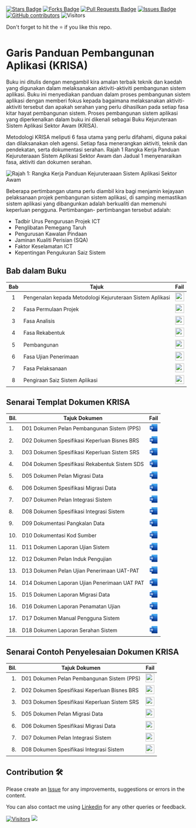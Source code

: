 <a href="https://github.com/drshahizan/software-engineering/stargazers"><img src="https://img.shields.io/github/stars/drshahizan/software-engineering" alt="Stars Badge"/></a>
<a href="https://github.com/drshahizan/software-engineering/network/members"><img src="https://img.shields.io/github/forks/drshahizan/software-engineering" alt="Forks Badge"/></a>
<a href="https://github.com/drshahizan/software-engineering/pulls"><img src="https://img.shields.io/github/issues-pr/drshahizan/software-engineering" alt="Pull Requests Badge"/></a>
<a href="https://github.com/drshahizan/software-engineering"><img src="https://img.shields.io/github/issues/drshahizan/software-engineering" alt="Issues Badge"/></a>
<a href="https://github.com/drshahizan/software-engineering/graphs/contributors"><img alt="GitHub contributors" src="https://img.shields.io/github/contributors/drshahizan/software-engineering?color=2b9348"></a>
![Visitors](https://api.visitorbadge.io/api/visitors?path=https%3A%2F%2Fgithub.com%2Fdrshahizan%2Fsoftware-engineering&labelColor=%23d9e3f0&countColor=%23697689&style=flat)


Don't forget to hit the :star: if you like this repo.

# Garis Panduan Pembangunan Aplikasi (KRISA)
Buku ini ditulis dengan mengambil kira amalan terbaik teknik dan kaedah yang digunakan dalam melaksanakan aktiviti-aktiviti pembangunan sistem aplikasi. Buku ini menyediakan panduan dalam proses pembangunan sistem aplikasi dengan memberi fokus kepada bagaimana melaksanakan aktiviti-aktiviti tersebut dan apakah serahan yang perlu dihasilkan pada setiap fasa kitar hayat pembangunan sistem. Proses pembangunan sistem aplikasi yang diperkenalkan dalam buku ini dikenali sebagai Buku Kejuruteraan Sistem Aplikasi Sektor Awam (KRISA).

Metodologi KRISA meliputi 6 fasa utama yang perlu difahami, diguna pakai dan dilaksanakan oleh agensi. Setiap fasa menerangkan aktiviti, teknik dan pendekatan, serta dokumentasi serahan. Rajah 1 Rangka Kerja Panduan Kejuruteraaan Sistem Aplikasi Sektor Awam dan Jadual 1 menyenaraikan fasa, aktiviti dan dokumen serahan.

![Rajah 1: Rangka Kerja Panduan Kejuruteraaan Sistem Aplikasi Sektor Awam](krisa/rajah.png)

Beberapa pertimbangan utama perlu diambil kira bagi menjamin kejayaan pelaksanaan projek pembangunan sistem aplikasi, di samping memastikan sistem aplikasi yang dibangunkan adalah berkualiti dan memenuhi keperluan pengguna. Pertimbangan- pertimbangan tersebut adalah:

- Tadbir Urus Pengurusan Projek ICT
- Penglibatan Pemegang Taruh
- Pengurusan Kawalan Pindaan
- Jaminan Kualiti Perisian (SQA)
- Faktor Keselamatan ICT
- Kepentingan Pengukuran Saiz Sistem

## Bab dalam Buku
| Bab | Tajuk | Fail |
|:----:|----------------------------|:------:|
| 1 | Pengenalan kepada Metodologi Kejuruteraan Sistem Aplikasi |<a href="krisa/bab1.pdf"><img src="../images/pdf.svg" width="24px" height="24px" ></a>|
| 2 | Fasa Permulaan Projek |<a href="krisa/bab2.pdf"><img src="../images/pdf.svg" width="24px" height="24px" ></a>|
| 3 | Fasa Analisis |<a href="krisa/bab3.pdf"><img src="../images/pdf.svg" width="24px" height="24px" ></a>|
| 4 | Fasa Rekabentuk |<a href="krisa/bab4.pdf"><img src="../images/pdf.svg" width="24px" height="24px" ></a>|
| 5 | Pembangunan |<a href="krisa/bab5.pdf"><img src="../images/pdf.svg" width="24px" height="24px" ></a>|
| 6 | Fasa Ujian Penerimaan |<a href="krisa/bab6.pdf"><img src="../images/pdf.svg" width="24px" height="24px" ></a>|
| 7 | Fasa Pelaksanaan |<a href="krisa/bab7.pdf"><img src="../images/pdf.svg" width="24px" height="24px" ></a>|
| 8 | Pengiraan Saiz Sistem Aplikasi |<a href="krisa/bab8.pdf"><img src="../images/pdf.svg" width="24px" height="24px" ></a>|

## Senarai Templat Dokumen KRISA

| Bil. | Tajuk Dokumen | Fail |
|------|------------------------------|:-------------------------:|
| 1.   | D01 Dokumen Pelan Pembangunan Sistem (PPS) | <a href="krisa/D01.docx"><img src="../images/word.svg" width="24px" height="24px" ></a>|
| 2.   | D02 Dokumen Spesifikasi Keperluan Bisnes BRS | <a href="krisa/D02.docx"><img src="../images/word.svg" width="24px" height="24px" ></a>|
| 3.   | D03 Dokumen Spesifikasi Keperluan Sistem SRS | <a href="krisa/D03.docx"><img src="../images/word.svg" width="24px" height="24px" ></a> |
| 4.   | D04 Dokumen Spesifikasi Rekabentuk Sistem SDS | <a href="krisa/D04.docx"><img src="../images/word.svg" width="24px" height="24px" ></a> |
| 5.   | D05 Dokumen Pelan Migrasi Data | <a href="krisa/D05.docx"><img src="../images/word.svg" width="24px" height="24px" ></a>|
| 6.   | D06 Dokumen Spesifikasi Migrasi Data | <a href="krisa/D06.docx"><img src="../images/word.svg" width="24px" height="24px" ></a> |
| 7.   | D07 Dokumen Pelan Integrasi Sistem | <a href="krisa/D07.docx"><img src="../images/word.svg" width="24px" height="24px" ></a> |
| 8.   | D08 Dokumen Spesifikasi Integrasi Sistem | <a href="krisa/D08.docx"><img src="../images/word.svg" width="24px" height="24px" ></a>|
| 9.   | D09 Dokumentasi Pangkalan Data | <a href="krisa/D09.docx"><img src="../images/word.svg" width="24px" height="24px" ></a> |
| 10.  | D10 Dokumentasi Kod Sumber | <a href="krisa/D10.docx"><img src="../images/word.svg" width="24px" height="24px" ></a> |
| 11.  | D11 Dokumen Laporan Ujian Sistem | <a href="krisa/D11.docx"><img src="../images/word.svg" width="24px" height="24px" ></a> |
| 12.  | D12 Dokumen Pelan Induk Pengujian | <a href="krisa/D12.docx"><img src="../images/word.svg" width="24px" height="24px" ></a> |
| 13.  | D13 Dokumen Pelan Ujian Penerimaan UAT-PAT | <a href="krisa/D13.docx"><img src="../images/word.svg" width="24px" height="24px" ></a>|
| 14.  | D14 Dokumen Laporan Ujian Penerimaan UAT PAT  | <a href="krisa/D14.docx"><img src="../images/word.svg" width="24px" height="24px" ></a> |
| 15.  | D15 Dokumen Laporan Migrasi Data | <a href="krisa/D15.docx"><img src="../images/word.svg" width="24px" height="24px" ></a> |
| 16.  | D16 Dokumen Laporan Penamatan Ujian | <a href="krisa/D16.docx"><img src="../images/word.svg" width="24px" height="24px" ></a> |
| 17.  | D17 Dokumen Manual Pengguna Sistem | <a href="krisa/D17.docx"><img src="../images/word.svg" width="24px" height="24px" ></a> |
| 18.  | D18 Dokumen Laporan Serahan Sistem | <a href="krisa/D18.docx"><img src="../images/word.svg" width="24px" height="24px" ></a> |

## Senarai Contoh Penyelesaian Dokumen KRISA

| Bil. | Tajuk Dokumen                               | Fail                                  |
|-----:|--------------------------------------------|---------------------------------------|
|  1.  | D01 Dokumen Pelan Pembangunan Sistem (PPS)  | <a href="krisa/D01.pdf"><img src="../images/pdf.svg" width="24px" height="24px" ></a> |
|  2.  | D02 Dokumen Spesifikasi Keperluan Bisnes BRS| <a href="krisa/D02.pdf"><img src="../images/pdf.svg" width="24px" height="24px" ></a> |
|  3.  | D03 Dokumen Spesifikasi Keperluan Sistem SRS | <a href="krisa/D03.pdf"><img src="../images/pdf.svg" width="24px" height="24px" ></a> |
|  5.  | D05 Dokumen Pelan Migrasi Data | <a href="krisa/D05.pdf"><img src="../images/pdf.svg" width="24px" height="24px" ></a> |
|  6.  | D06 Dokumen Spesifikasi Migrasi Data | <a href="krisa/D06.pdf"><img src="../images/pdf.svg" width="24px" height="24px" ></a> |
|  7.  | D07 Dokumen Pelan Integrasi Sistem | <a href="krisa/D07.pdf"><img src="../images/pdf.svg" width="24px" height="24px" ></a> |
|  8.  | D08 Dokumen Spesifikasi Integrasi Sistem | <a href="krisa/D08.pdf"><img src="../images/pdf.svg" width="24px" height="24px" ></a> |

## Contribution 🛠️
Please create an [Issue](https://github.com/drshahizan/software-engineering/issues) for any improvements, suggestions or errors in the content.

You can also contact me using [Linkedin](https://www.linkedin.com/in/drshahizan/) for any other queries or feedback.

[![Visitors](https://api.visitorbadge.io/api/visitors?path=https%3A%2F%2Fgithub.com%2Fdrshahizan&labelColor=%23697689&countColor=%23555555&style=plastic)](https://visitorbadge.io/status?path=https%3A%2F%2Fgithub.com%2Fdrshahizan)
![](https://hit.yhype.me/github/profile?user_id=81284918)
